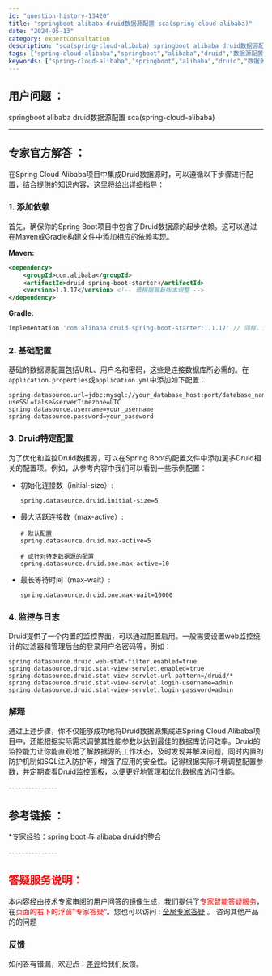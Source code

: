```yaml
---
id: "question-history-13420"
title: "springboot alibaba druid数据源配置 sca(spring-cloud-alibaba)"
date: "2024-05-13"
category: expertConsultation
description: "sca(spring-cloud-alibaba) springboot alibaba druid数据源配置"
tags: ["spring-cloud-alibaba","springboot","alibaba","druid","数据源配置"]
keywords: ["spring-cloud-alibaba","springboot","alibaba","druid","数据源配置"]
---
```


## 用户问题 ： 
 springboot alibaba druid数据源配置 sca(spring-cloud-alibaba) 

---------------
## 专家官方解答 ：

在Spring Cloud Alibaba项目中集成Druid数据源时，可以遵循以下步骤进行配置，结合提供的知识内容，这里将给出详细指导：

### 1. 添加依赖

首先，确保你的Spring Boot项目中包含了Druid数据源的起步依赖。这可以通过在Maven或Gradle构建文件中添加相应的依赖实现。

**Maven:**
```xml
<dependency>
    <groupId>com.alibaba</groupId>
    <artifactId>druid-spring-boot-starter</artifactId>
    <version>1.1.17</version> <!-- 请根据最新版本调整 -->
</dependency>
```

**Gradle:**
```groovy
implementation 'com.alibaba:druid-spring-boot-starter:1.1.17' // 同样，请检查最新版本
```

### 2. 基础配置

基础的数据源配置包括URL、用户名和密码，这些是连接数据库所必需的。在`application.properties`或`application.yml`中添加如下配置：

```properties
spring.datasource.url=jdbc:mysql://your_database_host:port/database_name?useSSL=false&serverTimezone=UTC
spring.datasource.username=your_username
spring.datasource.password=your_password
```

### 3. Druid特定配置

为了优化和监控Druid数据源，可以在Spring Boot的配置文件中添加更多Druid相关的配置项。例如，从参考内容中我们可以看到一些示例配置：

- 初始化连接数（initial-size）:
  ```properties
  spring.datasource.druid.initial-size=5
  ```

- 最大活跃连接数（max-active）:
  ```properties
  # 默认配置
  spring.datasource.druid.max-active=5
  
  # 或针对特定数据源的配置
  spring.datasource.druid.one.max-active=10
  ```

- 最长等待时间（max-wait）:
  ```properties
  spring.datasource.druid.one.max-wait=10000
  ```

### 4. 监控与日志

Druid提供了一个内置的监控界面，可以通过配置启用。一般需要设置web监控统计的过滤器和管理后台的登录用户名密码等，例如：

```properties
spring.datasource.druid.web-stat-filter.enabled=true
spring.datasource.druid.stat-view-servlet.enabled=true
spring.datasource.druid.stat-view-servlet.url-pattern=/druid/*
spring.datasource.druid.stat-view-servlet.login-username=admin
spring.datasource.druid.stat-view-servlet.login-password=admin
```

### 解释

通过上述步骤，你不仅能够成功地将Druid数据源集成进Spring Cloud Alibaba项目中，还能根据实际需求调整其性能参数以达到最佳的数据库访问效率。Druid的监控能力让你能直观地了解数据源的工作状态，及时发现并解决问题，同时内置的防护机制如SQL注入防护等，增强了应用的安全性。记得根据实际环境调整配置参数，并定期查看Druid监控面板，以便更好地管理和优化数据库访问性能。


<font color="#949494">---------------</font> 


## 参考链接 ：

*专家经验：spring boot 与 alibaba druid的整合 


 <font color="#949494">---------------</font> 
 


## <font color="#FF0000">答疑服务说明：</font> 

本内容经由技术专家审阅的用户问答的镜像生成，我们提供了<font color="#FF0000">专家智能答疑服务</font>，在<font color="#FF0000">页面的右下的浮窗”专家答疑“</font>。您也可以访问 : [全局专家答疑](https://opensource.alibaba.com/chatBot) 。 咨询其他产品的的问题

### 反馈
如问答有错漏，欢迎点：[差评](https://ai.nacos.io/user/feedbackByEnhancerGradePOJOID?enhancerGradePOJOId=13421)给我们反馈。
